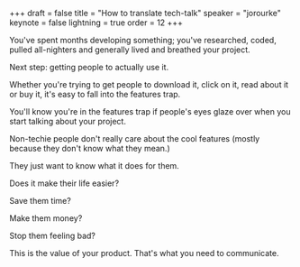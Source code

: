 +++
draft = false
title = "How to translate tech-talk"
speaker = "jorourke"
keynote = false
lightning = true
order = 12
+++

You've spent months developing something; you've researched, coded, pulled all-nighters and generally lived and breathed your project. 

Next step: getting people to actually use it. 

Whether you're trying to get people to download it, click on it, read about it or buy it, it's easy to fall into the features trap.

You'll know you're in the features trap if people's eyes glaze over when you start talking about your project.

Non-techie people don't really care about the cool features (mostly because they don't know what they mean.)

They just want to know what it does for them. 

Does it make their life easier?

Save them time?

Make them money?

Stop them feeling bad?

This is the value of your product. That's what you need to communicate.